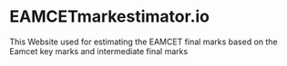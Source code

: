 # EAMCETmarkestimator.io
This Website used for estimating the EAMCET final marks based on the Eamcet key marks and intermediate final marks
